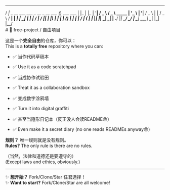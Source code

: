    __                                                         _                 _   
  / _|  _ __    ___    ___           _ __    _ __    ___     (_)   ___    ___  | |_ 
 | |_  | '__|  / _ \  / _ \  _____  | '_ \  | '__|  / _ \    | |  / _ \  / __| | __|
 |  _| | |    |  __/ |  __/ |_____| | |_) | | |    | (_) |   | | |  __/ | (__  | |_ 
 |_|   |_|     \___|  \___|         | .__/  |_|     \___/   _/ |  \___|  \___|  \__|
                                    |_|                    |__/                     
                                    # 🚀 free-project / 自由项目  

这是一个**完全自由**的仓库，你可以：  
This is a **totally free** repository where you can:  

- ✅ 当作代码草稿本  
- ✅ Use it as a code scratchpad  

- ✅ 当成协作试验田  
- ✅ Treat it as a collaboration sandbox  

- ✅ 变成数字涂鸦墙  
- ✅ Turn it into digital graffiti  

- ✅ 甚至当隐形日记本（反正没人会读README😜）  
- ✅ Even make it a secret diary (no one reads READMEs anyway😝)  

**规则？** 唯一规则就是没有规则。  
**Rules?** The only rule is there are no rules.  

（当然，法律和道德还是要遵守的）  
(Except laws and ethics, obviously.)  

---  

✨ **想开始？** Fork/Clone/Star 任君选择！  
✨ **Want to start?** Fork/Clone/Star are all welcome!  
